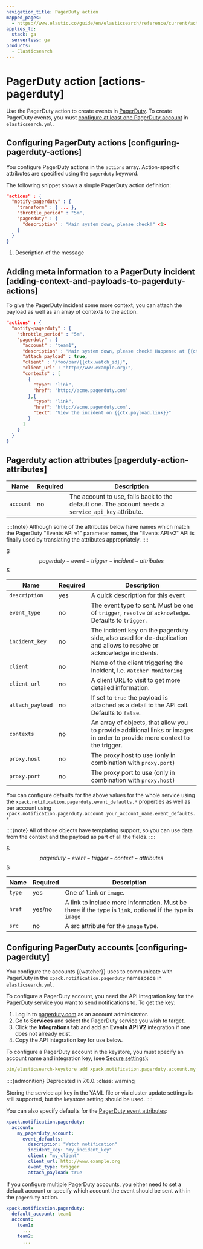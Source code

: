 ```yaml
---
navigation_title: PagerDuty action
mapped_pages:
  - https://www.elastic.co/guide/en/elasticsearch/reference/current/actions-pagerduty.html
applies_to:
  stack: ga
  serverless: ga
products:
  - Elasticsearch
---
```


# PagerDuty action [actions-pagerduty]

Use the PagerDuty action to create events in [ PagerDuty](https://pagerduty.com/). To create PagerDuty events, you must [configure at least one PagerDuty account](#configuring-pagerduty) in `elasticsearch.yml`.

## Configuring PagerDuty actions [configuring-pagerduty-actions]

You configure PagerDuty actions in the `actions` array. Action-specific attributes are specified using the `pagerduty` keyword.

The following snippet shows a simple PagerDuty action definition:

```json
"actions" : {
  "notify-pagerduty" : {
    "transform" : { ... },
    "throttle_period" : "5m",
    "pagerduty" : {
      "description" : "Main system down, please check!" <1>
    }
  }
}
```

1. Description of the message

## Adding meta information to a PagerDuty incident [adding-context-and-payloads-to-pagerduty-actions]

To give the PagerDuty incident some more context, you can attach the payload as well as an array of contexts to the action.

```json
"actions" : {
  "notify-pagerduty" : {
    "throttle_period" : "5m",
    "pagerduty" : {
      "account" : "team1",
      "description" : "Main system down, please check! Happened at {{ctx.execution_time}}",
      "attach_payload" : true,
      "client" : "/foo/bar/{{ctx.watch_id}}",
      "client_url" : "http://www.example.org/",
      "contexts" : [
        {
          "type": "link",
          "href": "http://acme.pagerduty.com"
        },{
          "type": "link",
          "href": "http://acme.pagerduty.com",
          "text": "View the incident on {{ctx.payload.link}}"
        }
      ]
    }
  }
}
```

## Pagerduty action attributes [pagerduty-action-attributes]

| Name | Required | Description |
| --- | --- | --- |
| `account` | no | The account to use, falls back to the default one.                            The account needs a `service_api_key` attribute. |

::::{note}
Although some of the attributes below have names which match the PagerDuty "Events API v1" parameter names, the "Events API v2" API is finally used by translating the attributes appropriately.
::::

$$$pagerduty-event-trigger-incident-attributes$$$

| Name | Required | Description |
| --- | --- | --- |
| `description` | yes | A quick description for this event |
| `event_type` | no | The event type to sent. Must be one of `trigger`,                                `resolve` or `acknowledge`. Defaults to `trigger`. |
| `incident_key` | no | The incident key on the pagerduty side, also used                                for de-duplication and allows to resolve or acknowledge                                incidents. |
| `client` | no | Name of the client triggering the incident, i.e.                                `Watcher Monitoring` |
| `client_url` | no | A client URL to visit to get more detailed information. |
| `attach_payload` | no | If set to `true` the payload is attached as a detail                                to the API call. Defaults to `false`. |
| `contexts` | no | An array of objects, that allow you to provide                                additional links or images in order to provide more                                context to the trigger. |
| `proxy.host` | no | The proxy host to use (only in combination with `proxy.port`) |
| `proxy.port` | no | The proxy port to use (only in combination with `proxy.host`) |

You can configure defaults for the above values for the whole service using the `xpack.notification.pagerduty.event_defaults.*` properties as well as per account using `xpack.notification.pagerduty.account.your_account_name.event_defaults.*`

::::{note}
All of those objects have templating support, so you can use data from the context and the payload as part of all the fields.
::::

$$$pagerduty-event-trigger-context-attributes$$$

| Name | Required | Description |
| --- | --- | --- |
| `type` | yes | One of `link` or `image`. |
| `href` | yes/no | A link to include more information. Must be there if the                      type is `link`, optional if the type is `image` |
| `src` | no | A src attribute for the `image` type. |

## Configuring PagerDuty accounts [configuring-pagerduty]

You configure the accounts {{watcher}} uses to communicate with PagerDuty in the `xpack.notification.pagerduty` namespace in [`elasticsearch.yml`](/deploy-manage/stack-settings.md).

To configure a PagerDuty account, you need the API integration key for the PagerDuty service you want to send notifications to. To get the key:

1. Log in to [pagerduty.com](http://pagerduty.com) as an account administrator.
2. Go to **Services** and select the PagerDuty service you wish to target.
3. Click the **Integrations** tab and add an **Events API V2** integration if one does not already exist.
4. Copy the API integration key for use below.

To configure a PagerDuty account in the keystore, you must specify an account name and integration key, (see [Secure settings](../../../deploy-manage/security/secure-settings.md)):

```yaml
bin/elasticsearch-keystore add xpack.notification.pagerduty.account.my_pagerduty_account.secure_service_api_key
```

::::{admonition} Deprecated in 7.0.0.
:class: warning

Storing the service api key in the YAML file or via cluster update settings is still supported, but the keystore setting should be used.
::::

You can also specify defaults for the [PagerDuty event attributes](#pagerduty-event-trigger-incident-attributes):

```yaml
xpack.notification.pagerduty:
  account:
    my_pagerduty_account:
      event_defaults:
        description: "Watch notification"
        incident_key: "my_incident_key"
        client: "my_client"
        client_url: http://www.example.org
        event_type: trigger
        attach_payload: true
```

If you configure multiple PagerDuty accounts, you either need to set a default account or specify which account the event should be sent with in the `pagerduty` action.

```yaml
xpack.notification.pagerduty:
  default_account: team1
  account:
    team1:
      ...
    team2:
      ...
```
